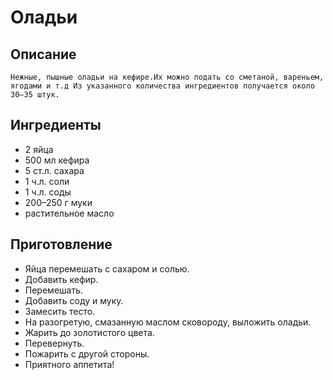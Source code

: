 # Оладьи
## __Описание__ 
    Нежные, пышные оладьи на кефире.Их можно подать со сметаной, вареньем, ягодами и т.д Из указанного количества ингредиентов получается около 30–35 штук.
## __Ингредиенты__
* 2 яйца
* 500 мл кефира
* 5 ст.л. сахара
* 1 ч.л. соли
* 1 ч.л. соды
* 200–250 г муки
* растительное масло
## __Приготовление__
- Яйца перемешать с сахаром и солью.
- Добавить кефир.
- Перемешать.
- Добавить соду и муку.
- Замесить тесто.
- На разогретую, смазанную маслом сковороду, выложить оладьи.
- Жарить до золотистого цвета.
- Перевернуть.
- Пожарить с другой стороны.
- Приятного аппетита!